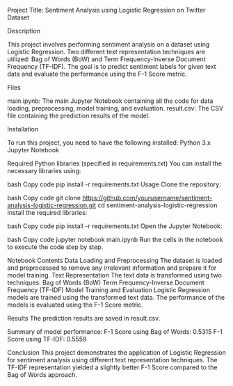 Project Title: Sentiment Analysis using Logistic Regression on Twitter Dataset

Description

This project involves performing sentiment analysis on a dataset using Logistic Regression. Two different text representation techniques are utilized: Bag of Words (BoW) and Term Frequency-Inverse Document Frequency (TF-IDF). The goal is to predict sentiment labels for given text data and evaluate the performance using the F-1 Score metric.

Files

main.ipynb: The main Jupyter Notebook containing all the code for data loading, preprocessing, model training, and evaluation.
result.csv: The CSV file containing the prediction results of the model.

Installation

To run this project, you need to have the following installed:
Python 3.x
Jupyter Notebook

Required Python libraries (specified in requirements.txt)
You can install the necessary libraries using:

bash
Copy code
pip install -r requirements.txt
Usage
Clone the repository:

bash
Copy code
git clone https://github.com/yourusername/sentiment-analysis-logistic-regression.git
cd sentiment-analysis-logistic-regression
Install the required libraries:

bash
Copy code
pip install -r requirements.txt
Open the Jupyter Notebook:

bash
Copy code
jupyter notebook main.ipynb
Run the cells in the notebook to execute the code step by step.

Notebook Contents
Data Loading and Preprocessing
The dataset is loaded and preprocessed to remove any irrelevant information and prepare it for model training.
Text Representation
The text data is transformed using two techniques:
Bag of Words (BoW)
Term Frequency-Inverse Document Frequency (TF-IDF)
Model Training and Evaluation
Logistic Regression models are trained using the transformed text data.
The performance of the models is evaluated using the F-1 Score metric.

Results
The prediction results are saved in result.csv.

Summary of model performance:
F-1 Score using Bag of Words: 0.5315
F-1 Score using TF-IDF: 0.5559

Conclusion
This project demonstrates the application of Logistic Regression for sentiment analysis using different text representation techniques. The TF-IDF representation yielded a slightly better F-1 Score compared to the Bag of Words approach.
